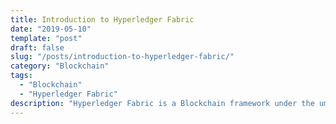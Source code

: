 ```yaml
---
title: Introduction to Hyperledger Fabric
date: "2019-05-10"
template: "post"
draft: false
slug: "/posts/introduction-to-hyperledger-fabric/"
category: "Blockchain"
tags:
  - "Blockchain"
  - "Hyperledger Fabric"
description: "Hyperledger Fabric is a Blockchain framework under the umbrella of the Linux Foundation."
---
```


